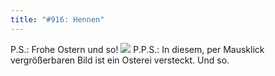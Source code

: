 ```yaml
---
title: "#916: Hennen"
---
```


P.S.: Frohe Ostern und so!
<a href="http://www.fonflatter.de/bilder/hasentetris.jpg"><img src="http://www.fonflatter.de/bilder/hasentetris_s.jpg"></a>
P.P.S.: In diesem, per Mausklick vergrößerbaren Bild ist ein Osterei versteckt. Und so.

